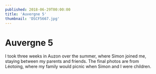 ```yaml
---
published: 2018-06-29T00:00:00
title: 'Auvergne 5'
thumbnail: 'DSCF5667.jpg'
---
```

# Auvergne 5

I took three weeks in Auzon over the summer, where Simon joined me, staying between my parents and friends. The final photos are from Léotoing, where my family would picnic when Simon and I were children.
